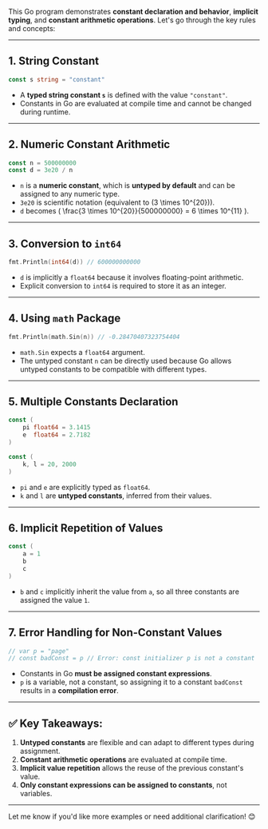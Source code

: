 This Go program demonstrates **constant declaration and behavior**, **implicit typing**, and **constant arithmetic operations**. Let's go through the key rules and concepts:

---

## **1. String Constant**
```go
const s string = "constant"
```
- A **typed string constant `s`** is defined with the value `"constant"`.
- Constants in Go are evaluated at compile time and cannot be changed during runtime.

---

## **2. Numeric Constant Arithmetic**
```go
const n = 500000000 
const d = 3e20 / n
```
- `n` is a **numeric constant**, which is **untyped by default** and can be assigned to any numeric type.
- `3e20` is scientific notation (equivalent to \(3 \times 10^{20}\)).
- `d` becomes \( \frac{3 \times 10^{20}}{500000000} = 6 \times 10^{11} \).

---

## **3. Conversion to `int64`**
```go
fmt.Println(int64(d)) // 600000000000
```
- `d` is implicitly a `float64` because it involves floating-point arithmetic.
- Explicit conversion to `int64` is required to store it as an integer.

---

## **4. Using `math` Package**
```go
fmt.Println(math.Sin(n)) // -0.28470407323754404
```
- `math.Sin` expects a `float64` argument.
- The untyped constant `n` can be directly used because Go allows untyped constants to be compatible with different types.

---

## **5. Multiple Constants Declaration**
```go
const (
	pi float64 = 3.1415
	e  float64 = 2.7182
)

const (
	k, l = 20, 2000
)
```
- `pi` and `e` are explicitly typed as `float64`.
- `k` and `l` are **untyped constants**, inferred from their values.

---

## **6. Implicit Repetition of Values**
```go
const (
	a = 1
	b
	c
)
```
- `b` and `c` implicitly inherit the value from `a`, so all three constants are assigned the value `1`.

---

## **7. Error Handling for Non-Constant Values**
```go
// var p = "page"
// const badConst = p // Error: const initializer p is not a constant
```
- Constants in Go **must be assigned constant expressions**.
- `p` is a variable, not a constant, so assigning it to a constant `badConst` results in a **compilation error**.

---

## ✅ **Key Takeaways**:
1. **Untyped constants** are flexible and can adapt to different types during assignment.
2. **Constant arithmetic operations** are evaluated at compile time.
3. **Implicit value repetition** allows the reuse of the previous constant's value.
4. **Only constant expressions can be assigned to constants**, not variables.

---

Let me know if you'd like more examples or need additional clarification! 😊